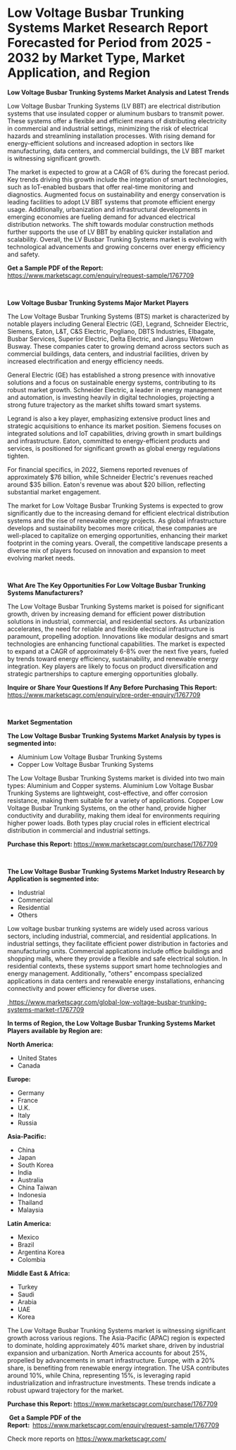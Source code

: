 <p><h1>Low Voltage Busbar Trunking Systems Market Research Report Forecasted for Period from 2025 -  2032 by Market Type, Market Application, and Region</h1></p><p><strong>Low Voltage Busbar Trunking Systems Market Analysis and Latest Trends</strong></p>
<p><p>Low Voltage Busbar Trunking Systems (LV BBT) are electrical distribution systems that use insulated copper or aluminum busbars to transmit power. These systems offer a flexible and efficient means of distributing electricity in commercial and industrial settings, minimizing the risk of electrical hazards and streamlining installation processes. With rising demand for energy-efficient solutions and increased adoption in sectors like manufacturing, data centers, and commercial buildings, the LV BBT market is witnessing significant growth.</p><p>The market is expected to grow at a CAGR of 6% during the forecast period. Key trends driving this growth include the integration of smart technologies, such as IoT-enabled busbars that offer real-time monitoring and diagnostics. Augmented focus on sustainability and energy conservation is leading facilities to adopt LV BBT systems that promote efficient energy usage. Additionally, urbanization and infrastructural developments in emerging economies are fueling demand for advanced electrical distribution networks. The shift towards modular construction methods further supports the use of LV BBT by enabling quicker installation and scalability. Overall, the LV Busbar Trunking Systems market is evolving with technological advancements and growing concerns over energy efficiency and safety.</p></p>
<p><strong>Get a Sample PDF of the Report:&nbsp;</strong> <a href="https://www.marketscagr.com/enquiry/request-sample/1767709?utm_campaign=2942&utm_medium=2&utm_source=Github&utm_content=ia&utm_term=11042025&utm_id=low-voltage-busbar-trunking-systems">https://www.marketscagr.com/enquiry/request-sample/1767709</a></p>
<p>&nbsp;</p>
<p><strong>Low Voltage Busbar Trunking Systems Major Market Players</strong></p>
<p><p>The Low Voltage Busbar Trunking Systems (BTS) market is characterized by notable players including General Electric (GE), Legrand, Schneider Electric, Siemens, Eaton, L&T, C&S Electric, Pogliano, DBTS Industries, Elbagate, Busbar Services, Superior Electric, Delta Electric, and Jiangsu Wetown Busway. These companies cater to growing demand across sectors such as commercial buildings, data centers, and industrial facilities, driven by increased electrification and energy efficiency needs.</p><p>General Electric (GE) has established a strong presence with innovative solutions and a focus on sustainable energy systems, contributing to its robust market growth. Schneider Electric, a leader in energy management and automation, is investing heavily in digital technologies, projecting a strong future trajectory as the market shifts toward smart systems.</p><p>Legrand is also a key player, emphasizing extensive product lines and strategic acquisitions to enhance its market position. Siemens focuses on integrated solutions and IoT capabilities, driving growth in smart buildings and infrastructure. Eaton, committed to energy-efficient products and services, is positioned for significant growth as global energy regulations tighten.</p><p>For financial specifics, in 2022, Siemens reported revenues of approximately $76 billion, while Schneider Electric's revenues reached around $35 billion. Eaton's revenue was about $20 billion, reflecting substantial market engagement.</p><p>The market for Low Voltage Busbar Trunking Systems is expected to grow significantly due to the increasing demand for efficient electrical distribution systems and the rise of renewable energy projects. As global infrastructure develops and sustainability becomes more critical, these companies are well-placed to capitalize on emerging opportunities, enhancing their market footprint in the coming years. Overall, the competitive landscape presents a diverse mix of players focused on innovation and expansion to meet evolving market needs.</p></p>
<p>&nbsp;</p>
<p><strong>What Are The Key Opportunities For Low Voltage Busbar Trunking Systems Manufacturers?</strong></p>
<p><p>The Low Voltage Busbar Trunking Systems market is poised for significant growth, driven by increasing demand for efficient power distribution solutions in industrial, commercial, and residential sectors. As urbanization accelerates, the need for reliable and flexible electrical infrastructure is paramount, propelling adoption. Innovations like modular designs and smart technologies are enhancing functional capabilities. The market is expected to expand at a CAGR of approximately 6-8% over the next five years, fueled by trends toward energy efficiency, sustainability, and renewable energy integration. Key players are likely to focus on product diversification and strategic partnerships to capture emerging opportunities globally.</p></p>
<p><strong>Inquire or Share Your Questions If Any Before Purchasing This Report:</strong> <a href="https://www.marketscagr.com/enquiry/pre-order-enquiry/1767709?utm_campaign=2942&utm_medium=2&utm_source=Github&utm_content=ia&utm_term=11042025&utm_id=low-voltage-busbar-trunking-systems">https://www.marketscagr.com/enquiry/pre-order-enquiry/1767709</a></p>
<p>&nbsp;</p>
<p><strong>Market Segmentation</strong></p>
<p><strong>The Low Voltage Busbar Trunking Systems Market Analysis by types is segmented into:</strong></p>
<p><ul><li>Aluminium Low Voltage Busbar Trunking Systems</li><li>Copper Low Voltage Busbar Trunking Systems</li></ul></p>
<p><p>The Low Voltage Busbar Trunking Systems market is divided into two main types: Aluminium and Copper systems. Aluminium Low Voltage Busbar Trunking Systems are lightweight, cost-effective, and offer corrosion resistance, making them suitable for a variety of applications. Copper Low Voltage Busbar Trunking Systems, on the other hand, provide higher conductivity and durability, making them ideal for environments requiring higher power loads. Both types play crucial roles in efficient electrical distribution in commercial and industrial settings.</p></p>
<p><strong>Purchase this Report:&nbsp;</strong><a href="https://www.marketscagr.com/purchase/1767709?utm_campaign=2942&utm_medium=2&utm_source=Github&utm_content=ia&utm_term=11042025&utm_id=low-voltage-busbar-trunking-systems">https://www.marketscagr.com/purchase/1767709</a></p>
<p>&nbsp;</p>
<p><strong>The Low Voltage Busbar Trunking Systems Market Industry Research by Application is segmented into:</strong></p>
<p><ul><li>Industrial</li><li>Commercial</li><li>Residential</li><li>Others</li></ul></p>
<p><p>Low voltage busbar trunking systems are widely used across various sectors, including industrial, commercial, and residential applications. In industrial settings, they facilitate efficient power distribution in factories and manufacturing units. Commercial applications include office buildings and shopping malls, where they provide a flexible and safe electrical solution. In residential contexts, these systems support smart home technologies and energy management. Additionally, "others" encompass specialized applications in data centers and renewable energy installations, enhancing connectivity and power efficiency for diverse uses.</p></p>
<p><a href="https://www.marketscagr.com/global-low-voltage-busbar-trunking-systems-market-r1767709?utm_campaign=2942&utm_medium=2&utm_source=Github&utm_content=ia&utm_term=11042025&utm_id=low-voltage-busbar-trunking-systems">&nbsp;https://www.marketscagr.com/global-low-voltage-busbar-trunking-systems-market-r1767709</a></p>
<p><strong>In terms of Region, the Low Voltage Busbar Trunking Systems Market Players available by Region are:</strong></p>
<p>
    <p> <strong> North America: </strong>
        <ul>
            <li>United States</li>
            <li>Canada</li>
        </ul>
        </p> 
    <p> <strong> Europe: </strong>
        <ul>
            <li>Germany</li>
            <li>France</li>
            <li>U.K.</li>
            <li>Italy</li>
            <li>Russia</li>
        </ul>
        </p> 
    <p> <strong> Asia-Pacific: </strong>
        <ul>
            <li>China</li>
            <li>Japan</li>
            <li>South Korea</li>
            <li>India</li>
            <li>Australia</li>
            <li>China Taiwan</li>
            <li>Indonesia</li>
            <li>Thailand</li>
            <li>Malaysia</li>
        </ul>
        </p> 
    <p> <strong> Latin America: </strong>
        <ul>
            <li>Mexico</li>
            <li>Brazil</li>
            <li>Argentina Korea</li>
            <li>Colombia</li>
        </ul>
        </p> 
    <p> <strong> Middle East & Africa: </strong>
        <ul>
            <li>Turkey</li>
            <li>Saudi</li>
            <li>Arabia</li>
            <li>UAE</li>
            <li>Korea</li>
        </ul>
    </p>
    </p>
<p><p>The Low Voltage Busbar Trunking Systems market is witnessing significant growth across various regions. The Asia-Pacific (APAC) region is expected to dominate, holding approximately 40% market share, driven by industrial expansion and urbanization. North America accounts for about 25%, propelled by advancements in smart infrastructure. Europe, with a 20% share, is benefiting from renewable energy integration. The USA contributes around 10%, while China, representing 15%, is leveraging rapid industrialization and infrastructure investments. These trends indicate a robust upward trajectory for the market.</p></p>
<p><strong>Purchase this Report: </strong><a href="https://www.marketscagr.com/purchase/1767709?utm_campaign=2942&utm_medium=2&utm_source=Github&utm_content=ia&utm_term=11042025&utm_id=low-voltage-busbar-trunking-systems">https://www.marketscagr.com/purchase/1767709</a></p>
<p>&nbsp;<strong>Get a Sample PDF of the Report:&nbsp;&nbsp;</strong><a href="https://www.marketscagr.com/enquiry/request-sample/1767709?utm_campaign=2942&utm_medium=2&utm_source=Github&utm_content=ia&utm_term=11042025&utm_id=low-voltage-busbar-trunking-systems">https://www.marketscagr.com/enquiry/request-sample/1767709</a></p>
<p><strong></strong></p>
<p>Check more reports on <a href="https://www.marketscagr.com/?utm_campaign=2942&utm_medium=2&utm_source=Github&utm_content=ia&utm_term=11042025&utm_id=low-voltage-busbar-trunking-systems">https://www.marketscagr.com/</a></p>